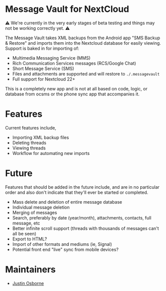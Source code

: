 # Message Vault for NextCloud
⚠️ We're currently in the very early stages of beta testing and things may not be working correctly yet. ⚠️

The Message Vault takes XML backups from the Android app "SMS Backup & Restore" and
imports them into the Nextcloud database for easily viewing.
Support is baked in for importing of:

- Multimedia Messaging Service (MMS) 
- Rich Communication Services messages (RCS/Google Chat)
- Short Message Service (SMS) 
- Files and attachments are supported and will restore to `./.messagevault`
- Full support for Nextcloud 22+

This is a completely new app and is not at all based on code, logic, or database from ocsms or the phone sync app that accompanies it.

# Features
Current features include,
- Importing XML backup files
- Deleting threads
- Viewing threads
- Workflow for automating new imports

# Future
Features that should be added in the future include, and are in no particular order and also don't indicate that they'll ever be started or completed.
- Mass delete and deletion of entire message database
- Individual message deletion
- Merging of messages
- Search, preferably by date (year/month), attachments, contacts, full message, etc
- Better infinite scroll support (threads with thousands of messages can't all be seen)
- Export to HTML?
- Import of other formats and mediums (ie, Signal)
- Potential front end "live" sync from mobile devices?

# Maintainers
- [Justin Osborne](https://github.com/onfire4g05)
